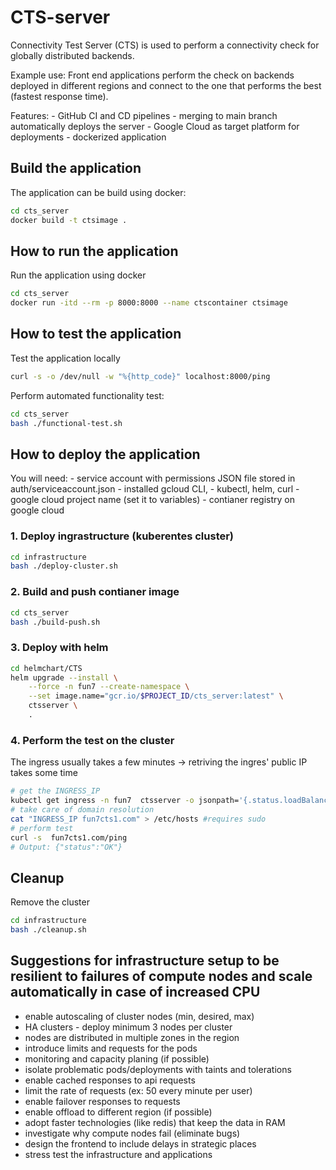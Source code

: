 # CTS-server

Connectivity Test Server (CTS) is used to perform a connectivity check for globally distributed backends.

Example use:
Front end applications perform the check on backends deployed in different regions and connect to the one that performs the best (fastest response time).

Features:
    - GitHub CI and CD pipelines
    - merging to main branch automatically deploys the server
    - Google Cloud as target platform for deployments
    - dockerized application

## Build the application

The application can be build using docker:

``` bash
cd cts_server
docker build -t ctsimage . 
```

## How to run the application

Run the application using docker

``` bash
cd cts_server
docker run -itd --rm -p 8000:8000 --name ctscontainer ctsimage
```

## How to test the application

Test the application locally

``` bash
curl -s -o /dev/null -w "%{http_code}" localhost:8000/ping
```

Perform automated functionality test:

``` bash
cd cts_server
bash ./functional-test.sh
```

## How to deploy the application

You will need:
    - service account with permissions JSON file stored in auth/serviceaccount.json
    - installed gcloud CLI,
    - kubectl, helm, curl
    - google cloud project name (set it to variables)
    - contianer registry on google cloud

### 1. Deploy ingrastructure (kuberentes cluster)

``` bash
cd infrastructure
bash ./deploy-cluster.sh
```

### 2. Build and push contianer image

``` bash
cd cts_server
bash ./build-push.sh
```

### 3. Deploy with helm

``` bash
cd helmchart/CTS
helm upgrade --install \
    --force -n fun7 --create-namespace \
    --set image.name="gcr.io/$PROJECT_ID/cts_server:latest" \
    ctsserver \
    .
```

### 4. Perform the test on the cluster

The ingress usually takes a few minutes -> retriving the ingres' public IP takes some time

```bash
# get the INGRESS_IP
kubectl get ingress -n fun7  ctsserver -o jsonpath='{.status.loadBalancer.ingress[0].ip}'
# take care of domain resolution 
cat "INGRESS_IP fun7cts1.com" > /etc/hosts #requires sudo
# perform test
curl -s  fun7cts1.com/ping 
# Output: {"status":"OK"}
```

## Cleanup

Remove the cluster

```bash
cd infrastructure
bash ./cleanup.sh
```

## Suggestions for infrastructure setup to be resilient to failures of compute nodes and scale automatically in case of increased CPU

- enable autoscaling of cluster nodes (min, desired, max)
- HA clusters - deploy minimum 3 nodes per cluster
- nodes are distributed in multiple zones in the region
- introduce limits and requests for the pods
- monitoring and capacity planing (if possible)
- isolate problematic pods/deployments with taints and tolerations
- enable cached responses to api requests
- limit the rate of requests (ex: 50 every minute per user)
- enable failover responses to requests
- enable offload to different region (if possible)
- adopt faster technologies (like redis) that keep the data in RAM
- investigate why compute nodes fail (eliminate bugs)
- design the frontend to include delays in strategic places
- stress test the infrastructure and applications